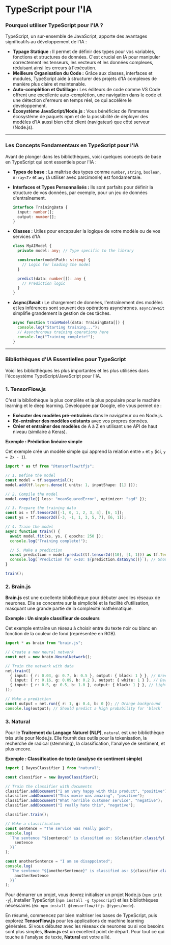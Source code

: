 # TypeScript pour l'IA

### Pourquoi utiliser TypeScript pour l'IA ?

TypeScript, un sur-ensemble de JavaScript, apporte des avantages significatifs au développement de l'IA :

- **Typage Statique :** Il permet de définir des types pour vos variables, fonctions et structures de données. C'est crucial en IA pour manipuler correctement les tenseurs, les vecteurs et les données complexes, réduisant ainsi les erreurs à l'exécution.
- **Meilleure Organisation du Code :** Grâce aux classes, interfaces et modules, TypeScript aide à structurer des projets d'IA complexes de manière plus claire et maintenable.
- **Auto-complétion et Outillage :** Les éditeurs de code comme VS Code offrent une excellente auto-complétion, une navigation dans le code et une détection d'erreurs en temps réel, ce qui accélère le développement.
- **Écosystème JavaScript/Node.js :** Vous bénéficiez de l'immense écosystème de paquets npm et de la possibilité de déployer des modèles d'IA aussi bien côté client (navigateur) que côté serveur (Node.js).

---

### Les Concepts Fondamentaux en TypeScript pour l'IA

Avant de plonger dans les bibliothèques, voici quelques concepts de base en TypeScript qui sont essentiels pour l'IA :

- **Types de base :** La maîtrise des types comme `number`, `string`, `boolean`, `Array<T>` et `any` (à utiliser avec parcimonie) est fondamentale.

- **Interfaces et Types Personnalisés :** Ils sont parfaits pour définir la structure de vos données, par exemple, pour un jeu de données d'entraînement.

  ```typescript
  interface TrainingData {
    input: number[];
    output: number[];
  }
  ```

- **Classes :** Utiles pour encapsuler la logique de votre modèle ou de vos services d'IA.

  ```typescript
  class MyAIModel {
    private model: any; // Type specific to the library

    constructor(modelPath: string) {
      // Logic for loading the model
    }

    predict(data: number[]): any {
      // Prediction logic
    }
  }
  ```

- **Async/Await :** Le chargement de données, l'entraînement des modèles et les inférences sont souvent des opérations asynchrones. `async/await` simplifie grandement la gestion de ces tâches.

  ```typescript
  async function trainModel(data: TrainingData[]) {
    console.log("Starting training...");
    // Asynchronous training operations here
    console.log("Training complete!");
  }
  ```

---

### Bibliothèques d'IA Essentielles pour TypeScript

Voici les bibliothèques les plus importantes et les plus utilisées dans l'écosystème TypeScript/JavaScript pour l'IA.

### 1\. TensorFlow.js

C'est la bibliothèque la plus complète et la plus populaire pour le machine learning et le deep learning. Développée par Google, elle vous permet de :

- **Exécuter des modèles pré-entraînés** dans le navigateur ou en Node.js.
- **Ré-entraîner des modèles existants** avec vos propres données.
- **Créer et entraîner des modèles** de A à Z en utilisant une API de haut niveau (similaire à Keras).

**Exemple : Prédiction linéaire simple**

Cet exemple crée un modèle simple qui apprend la relation entre `x` et `y` (ici, `y = 2x - 1`).

```typescript
import * as tf from "@tensorflow/tfjs";

// 1. Define the model
const model = tf.sequential();
model.add(tf.layers.dense({ units: 1, inputShape: [1] }));

// 2. Compile the model
model.compile({ loss: "meanSquaredError", optimizer: "sgd" });

// 3. Prepare the training data
const xs = tf.tensor2d([-1, 0, 1, 2, 3, 4], [6, 1]);
const ys = tf.tensor2d([-3, -1, 1, 3, 5, 7], [6, 1]);

// 4. Train the model
async function train() {
  await model.fit(xs, ys, { epochs: 250 });
  console.log("Training complete!");

  // 5. Make a prediction
  const prediction = model.predict(tf.tensor2d([10], [1, 1])) as tf.Tensor;
  console.log(`Prediction for x=10: ${prediction.dataSync()}`); // Should be close to 19
}

train();
```

### 2\. Brain.js

**Brain.js** est une excellente bibliothèque pour débuter avec les réseaux de neurones. Elle se concentre sur la simplicité et la facilité d'utilisation, masquant une grande partie de la complexité mathématique.

**Exemple : Un simple classifieur de couleurs**

Cet exemple entraîne un réseau à choisir entre du texte noir ou blanc en fonction de la couleur de fond (représentée en RGB).

```typescript
import * as brain from "brain.js";

// Create a new neural network
const net = new brain.NeuralNetwork();

// Train the network with data
net.train([
  { input: { r: 0.03, g: 0.7, b: 0.5 }, output: { black: 1 } }, // Green background -> Black text
  { input: { r: 0.16, g: 0.09, b: 0.2 }, output: { white: 1 } }, // Dark background -> White text
  { input: { r: 0.5, g: 0.5, b: 1.0 }, output: { black: 1 } }, // Light blue background -> Black text
]);

// Make a prediction
const output = net.run({ r: 1, g: 0.4, b: 0 }); // Orange background
console.log(output); // Should predict a high probability for 'black'
```

### 3\. Natural

Pour le **Traitement du Langage Naturel (NLP)**, `natural` est une bibliothèque très utile pour Node.js. Elle fournit des outils pour la tokenisation, la recherche de radical (stemming), la classification, l'analyse de sentiment, et plus encore.

**Exemple : Classification de texte (analyse de sentiment simple)**

```typescript
import { BayesClassifier } from "natural";

const classifier = new BayesClassifier();

// Train the classifier with documents
classifier.addDocument("I am very happy with this product", "positive");
classifier.addDocument("This movie was amazing", "positive");
classifier.addDocument("What horrible customer service", "negative");
classifier.addDocument("I really hate this", "negative");

classifier.train();

// Make a classification
const sentence = "The service was really good";
console.log(
  `The sentence "${sentence}" is classified as: ${classifier.classify(
    sentence
  )}`
);

const anotherSentence = "I am so disappointed";
console.log(
  `The sentence "${anotherSentence}" is classified as: ${classifier.classify(
    anotherSentence
  )}`
);
```

Pour démarrer un projet, vous devrez initialiser un projet Node.js (`npm init -y`), installer TypeScript (`npm install -g typescript`) et les bibliothèques nécessaires (ex: `npm install @tensorflow/tfjs @types/node`).

En résumé, commencez par bien maîtriser les bases de TypeScript, puis explorez **TensorFlow.js** pour les applications de machine learning générales.
Si vous débutez avec les réseaux de neurones ou si vos besoins sont plus simples, **Brain.js** est un excellent point de départ.
Pour tout ce qui touche à l'analyse de texte, **Natural** est votre allié.
